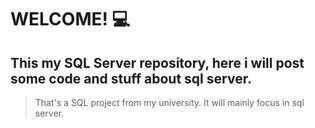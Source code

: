 # WELCOME! 💻

## This my SQL Server repository, here i will post some code and stuff about sql server.
> That's a SQL project from my university. It will mainly focus in sql server.
